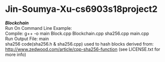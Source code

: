 # Jin-Soumya-Xu-cs6903s18project2

***Blockchain***<br />
Run On Command Line Example:<br />
Compile: g++ -o main Block.cpp Blockchain.cpp sha256.cpp main.cpp<br />
Run Output File: main<br />
sha256 code(sha256.h & sha256.cpp) used to hash blocks derived from:<br />
http://www.zedwood.com/article/cpp-sha256-function (see LICENSE.txt for more info)<br />
